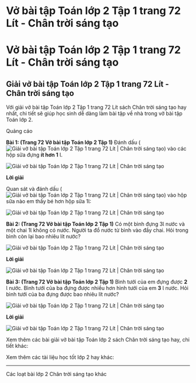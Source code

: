# Vở bài tập Toán lớp 2 Tập 1 trang 72 Lít - Chân trời sáng tạo

# Vở bài tập Toán lớp 2 Tập 1 trang 72 Lít - Chân trời sáng tạo

## Giải vở bài tập Toán lớp 2 Tập 1 trang 72 Lít - Chân trời sáng tạo

Với giải vở bài tập Toán lớp 2 Tập 1 trang 72 Lít sách Chân trời sáng tạo hay nhất, chi tiết sẽ giúp học sinh dễ dàng làm bài tập về nhà trong vở bài tập Toán lớp 2.

Quảng cáo

**Bài 1: (Trang 72 Vở bài tập Toán lớp 2 Tập 1)** Đánh dấu ( ![Giải vở bài tập Toán lớp 2 Tập 1 trang 72 Lít | Chân trời sáng tạo](https://vietjack.com/vbt-toan-2-ct/images/lit-trang-72-116466.PNG)) vào các hộp sữa đựng **ít hơn 1** Ɩ.

![Giải vở bài tập Toán lớp 2 Tập 1 trang 72 Lít | Chân trời sáng tạo](https://vietjack.com/vbt-toan-2-ct/images/lit-trang-72-116471.PNG)

**Lời giải**

Quan sát và đánh dấu (![Giải vở bài tập Toán lớp 2 Tập 1 trang 72 Lít | Chân trời sáng tạo](https://vietjack.com/vbt-toan-2-ct/images/lit-trang-72-116467.PNG)) vào hộp sữa nào em thấy bé hơn hộp sữa 1Ɩ:

![Giải vở bài tập Toán lớp 2 Tập 1 trang 72 Lít | Chân trời sáng tạo](https://vietjack.com/vbt-toan-2-ct/images/lit-trang-72-116481.PNG)

**Bài 2: (Trang 72 Vở bài tập Toán lớp 2 Tập 1)** Có một bình đựng 3Ɩ nước và một chai 1Ɩ không có nước. Người ta đổ nước từ bình vào đầy chai. Hỏi trong bình còn lại bao nhiêu lít nước?

![Giải vở bài tập Toán lớp 2 Tập 1 trang 72 Lít | Chân trời sáng tạo](https://vietjack.com/vbt-toan-2-ct/images/lit-trang-72-116473.PNG)

**Lời giải**

![Giải vở bài tập Toán lớp 2 Tập 1 trang 72 Lít | Chân trời sáng tạo](https://vietjack.com/vbt-toan-2-ct/images/lit-trang-72-116483.PNG)

**Bài 3: (Trang 72 Vở bài tập Toán lớp 2 Tập 1)** Bình tưới của em đựng được **2** Ɩ nước. Bình tưới của ba đựng được nhiều hơn hình tưới của em **3** Ɩ nước. Hỏi bình tưới của ba đựng được bao nhiêu lít nước?

![Giải vở bài tập Toán lớp 2 Tập 1 trang 72 Lít | Chân trời sáng tạo](https://vietjack.com/vbt-toan-2-ct/images/lit-trang-72-116474.PNG)

**Lời giải**

![Giải vở bài tập Toán lớp 2 Tập 1 trang 72 Lít | Chân trời sáng tạo](https://vietjack.com/vbt-toan-2-ct/images/lit-trang-72-116485.PNG)

Xem thêm các bài giải vở bài tập Toán lớp 2 sách Chân trời sáng tạo hay, chi tiết khác:

Xem thêm các tài liệu học tốt lớp 2 hay khác:

* * *

Các loạt bài lớp 2 Chân trời sáng tạo khác
